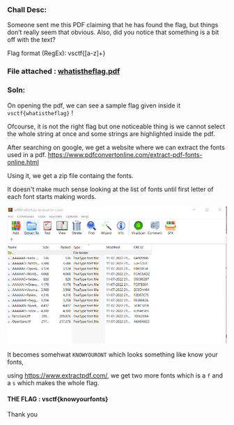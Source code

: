 ### Chall Desc:
Someone sent me this PDF claiming that he has found the flag, but things don’t really seem that obvious. Also, did you notice that something is a bit off with the text?

Flag format (RegEx): vsctf\{[a-z]+\}

### File attached : [whatistheflag.pdf](whatistheflag.pdf)

### Soln: 

On opening the pdf, we can see a sample flag given inside it `vsctf{whatistheflag}` !

Ofcourse, it is not the right flag but one noticeable thing is we cannot select the whole string at once and some strings are highlighted inside the pdf.

After searching on google, we get a website where we can extract the fonts used in a pdf.
https://www.pdfconvertonline.com/extract-pdf-fonts-online.html

Using it, we get a zip file containg the fonts.

It doesn't make much sense looking at the list of fonts until first letter of each font starts making words.

![wht.png](wht.png)

It becomes somehwat `KNOWYOURONT` which looks something like know your fonts, 

using https://www.extractpdf.com/, we get two more fonts which is a `f` and a `s` which makes the whole flag.

#### THE FLAG : vsctf{knowyourfonts}

Thank you
